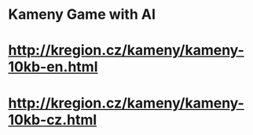 # Kameny Game with AI
# http://kregion.cz/kameny/kameny-10kb-en.html
# http://kregion.cz/kameny/kameny-10kb-cz.html
